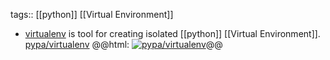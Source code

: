 tags:: [[python]] [[Virtual Environment]]

- [virtualenv](https://pypi.python.org/pypi/virtualenv) is tool for creating isolated [[python]] [[Virtual Environment]].
  [pypa/virtualenv](https://github.com/pypa/virtualenv)
  @@html: <a href="https://github.com/pypa/virtualenv/"><img src="https://github-readme-stats-astronomer.vercel.app/api/pin/?username=pypa&repo=virtualenv&theme=tokyonight" alt="pypa/virtualenv"/></a>@@